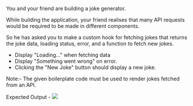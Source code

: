 You and your friend are building a joke generator.

While building the application, your friend realises that many API requests would be required to be made in different components.

So he has asked you to make a custom hook for fetching jokes that returns the joke data, loading status, error, and a function to fetch new jokes.

- Display "Loading..." when fetching data
- Display "Something went wrong" on error.
- Clicking the "New Joke" button should display a new joke.

Note:- The given boilerplate code must be used to render jokes fetched from an API.

Expected Output - <img src="https://files.codingninjas.in/joke-generatror-31178.gif" />
